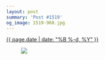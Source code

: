 ```yaml
---
layout: post
summary: 'Post #1519'
og_image: 1519-960.jpg
---
```


<p>
 <time>
  <a href="/1519">
   {{ page.date | date: "%B %-d, %Y" }}
  </a>
 </time>
 <a href="/1519">
  <figure data-taken="11/15/2021">
   <img sizes="(min-width: 700px) 50vw, calc(100vw - 2rem)" src="{{ site.assets_url }}/1519-480.jpg" srcset="{{ site.assets_url }}/1519-240.jpg 240w, {{ site.assets_url }}/1519-480.jpg 480w, {{ site.assets_url }}/1519-720.jpg 720w, {{ site.assets_url }}/1519-960.jpg 960w"/>
  </figure>
 </a>
</p>
